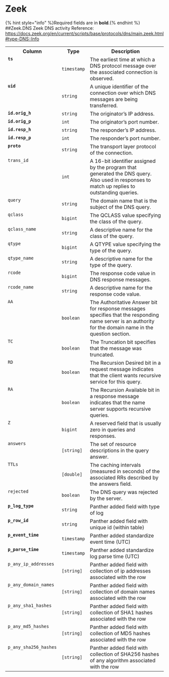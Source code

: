 
<!-- This document is generated by "mage doc:logs". DO NOT EDIT! -->
# Zeek
{% hint style="info" %}Required fields are in <b>bold</b>.{% endhint %}
##Zeek.DNS
Zeek DNS activity
Reference: https://docs.zeek.org/en/current/scripts/base/protocols/dns/main.zeek.html#type-DNS::Info

<table>
<tr><th align=center>Column</th><th align=center>Type</th><th align=center>Description</th></tr>
<tr><td valign=top><code><b>ts</b></code></td><td><code>timestamp</code></td><td valign=top>The earliest time at which a DNS protocol message over the associated connection is observed.</td></tr>
<tr><td valign=top><code><b>uid</b></code></td><td><code>string</code></td><td valign=top>A unique identifier of the connection over which DNS messages are being transferred.</td></tr>
<tr><td valign=top><code><b>id.orig_h</b></code></td><td><code>string</code></td><td valign=top>The originator’s IP address.</td></tr>
<tr><td valign=top><code><b>id.orig_p</b></code></td><td><code>int</code></td><td valign=top>The originator’s port number.</td></tr>
<tr><td valign=top><code><b>id.resp_h</b></code></td><td><code>string</code></td><td valign=top>The responder’s IP address.</td></tr>
<tr><td valign=top><code><b>id.resp_p</b></code></td><td><code>int</code></td><td valign=top>The responder’s port number.</td></tr>
<tr><td valign=top><code><b>proto</b></code></td><td><code>string</code></td><td valign=top>The transport layer protocol of the connection.</td></tr>
<tr><td valign=top><code>trans_id</code></td><td><code>int</code></td><td valign=top>A 16-bit identifier assigned by the program that generated the DNS query. Also used in responses to match up replies to outstanding queries.</td></tr>
<tr><td valign=top><code>query</code></td><td><code>string</code></td><td valign=top>The domain name that is the subject of the DNS query.</td></tr>
<tr><td valign=top><code>qclass</code></td><td><code>bigint</code></td><td valign=top>The QCLASS value specifying the class of the query.</td></tr>
<tr><td valign=top><code>qclass_name</code></td><td><code>string</code></td><td valign=top>A descriptive name for the class of the query.</td></tr>
<tr><td valign=top><code>qtype</code></td><td><code>bigint</code></td><td valign=top>A QTYPE value specifying the type of the query.</td></tr>
<tr><td valign=top><code>qtype_name</code></td><td><code>string</code></td><td valign=top>A descriptive name for the type of the query.</td></tr>
<tr><td valign=top><code>rcode</code></td><td><code>bigint</code></td><td valign=top>The response code value in DNS response messages.</td></tr>
<tr><td valign=top><code>rcode_name</code></td><td><code>string</code></td><td valign=top>A descriptive name for the response code value.</td></tr>
<tr><td valign=top><code>AA</code></td><td><code>boolean</code></td><td valign=top>The Authoritative Answer bit for response messages specifies that the responding name server is an authority for the domain name in the question section.</td></tr>
<tr><td valign=top><code>TC</code></td><td><code>boolean</code></td><td valign=top>The Truncation bit specifies that the message was truncated.</td></tr>
<tr><td valign=top><code>RD</code></td><td><code>boolean</code></td><td valign=top>The Recursion Desired bit in a request message indicates that the client wants recursive service for this query.</td></tr>
<tr><td valign=top><code>RA</code></td><td><code>boolean</code></td><td valign=top>The Recursion Available bit in a response message indicates that the name server supports recursive queries.</td></tr>
<tr><td valign=top><code>Z</code></td><td><code>bigint</code></td><td valign=top>A reserved field that is usually zero in queries and responses.</td></tr>
<tr><td valign=top><code>answers</code></td><td><code>[string]</code></td><td valign=top>The set of resource descriptions in the query answer.</td></tr>
<tr><td valign=top><code>TTLs</code></td><td><code>[double]</code></td><td valign=top>The caching intervals (measured in seconds) of the associated RRs described by the answers field.</td></tr>
<tr><td valign=top><code>rejected</code></td><td><code>boolean</code></td><td valign=top>The DNS query was rejected by the server.</td></tr>
<tr><td valign=top><code><b>p_log_type</b></code></td><td><code>string</code></td><td valign=top>Panther added field with type of log</td></tr>
<tr><td valign=top><code><b>p_row_id</b></code></td><td><code>string</code></td><td valign=top>Panther added field with unique id (within table)</td></tr>
<tr><td valign=top><code><b>p_event_time</b></code></td><td><code>timestamp</code></td><td valign=top>Panther added standardize event time (UTC)</td></tr>
<tr><td valign=top><code><b>p_parse_time</b></code></td><td><code>timestamp</code></td><td valign=top>Panther added standardize log parse time (UTC)</td></tr>
<tr><td valign=top><code>p_any_ip_addresses</code></td><td><code>[string]</code></td><td valign=top>Panther added field with collection of ip addresses associated with the row</td></tr>
<tr><td valign=top><code>p_any_domain_names</code></td><td><code>[string]</code></td><td valign=top>Panther added field with collection of domain names associated with the row</td></tr>
<tr><td valign=top><code>p_any_sha1_hashes</code></td><td><code>[string]</code></td><td valign=top>Panther added field with collection of SHA1 hashes associated with the row</td></tr>
<tr><td valign=top><code>p_any_md5_hashes</code></td><td><code>[string]</code></td><td valign=top>Panther added field with collection of MD5 hashes associated with the row</td></tr>
<tr><td valign=top><code>p_any_sha256_hashes</code></td><td><code>[string]</code></td><td valign=top>Panther added field with collection of SHA256 hashes of any algorithm associated with the row</td></tr>
</table>

